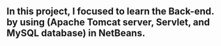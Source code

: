 ## In this project, I focused to learn the Back-end. by using (Apache Tomcat server, Servlet, and MySQL database) in NetBeans. 
